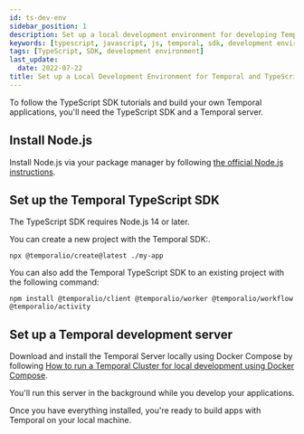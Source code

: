 ```yaml
---
id: ts-dev-env
sidebar_position: 1
description: Set up a local development environment for developing Temporal applications using the TypeScript programming language.
keywords: [typescript, javascript, js, temporal, sdk, development environment]
tags: [TypeScript, SDK, development environment]
last_update:
  date: 2022-07-22
title: Set up a Local Development Environment for Temporal and TypeScript
---
```


To follow the TypeScript SDK tutorials and build your own Temporal applications, you'll need the TypeScript SDK and a Temporal server.

## Install Node.js

Install Node.js via your package manager by following [the official Node.js instructions](https://nodejs.org/en/download/package-manager/).

## Set up the Temporal TypeScript SDK

The TypeScript SDK requires Node.js 14 or later.

You can create a new project with the Temporal SDK:.

```command
npx @temporalio/create@latest ./my-app
```

You can also add the Temporal TypeScript SDK to an existing project with the following command:

```command
npm install @temporalio/client @temporalio/worker @temporalio/workflow @temporalio/activity
```


## Set up a Temporal development server

Download and install the Temporal Server locally using Docker Compose by following [How to run a Temporal Cluster for local development using Docker Compose](https://docs.temporal.io/clusters/quick-install/#docker-compose).

You'll run this server in the background while you develop your applications.

Once you have everything installed, you're ready to build apps with Temporal on your local machine.
